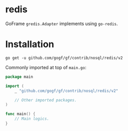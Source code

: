 # redis
GoFrame `gredis.Adapter` implements using `go-redis`.

# Installation
```
go get -u github.com/gogf/gf/contrib/nosql/redis/v2
```

Commonly imported at top of `main.go`:
```go
package main

import (
	_ "github.com/gogf/gf/contrib/nosql/redis/v2"

	// Other imported packages.
)

func main() {
	// Main logics.
}
```

